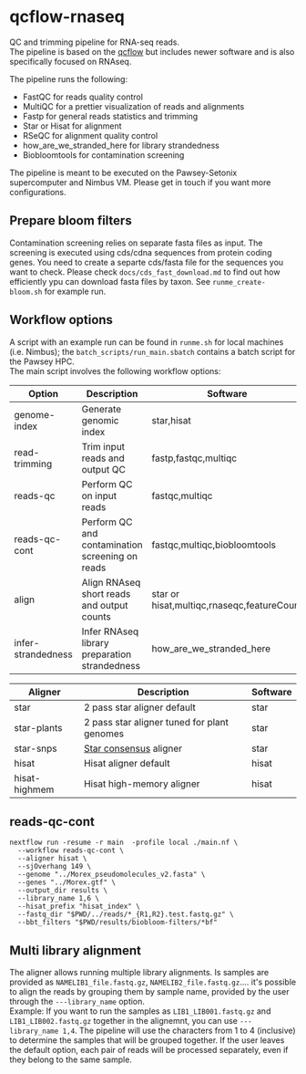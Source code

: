 # qcflow-rnaseq

QC and trimming pipeline for RNA-seq reads.      
The pipeline is based on the [qcflow](https://github.com/ccdmb/qcflow/tree/master) but includes newer software and is also specifically focused on RNAseq.      

The pipeline runs the following:    
* FastQC for reads quality control
* MultiQC for a prettier visualization of reads and alignments
* Fastp for general reads statistics and trimming
* Star or Hisat for alignment
* RSeQC for alignment quality control
* how_are_we_stranded_here for library strandedness 
* Biobloomtools for contamination screening

The pipeline is meant to be executed on the Pawsey-Setonix supercomputer and Nimbus VM. Please get in touch if you want more configurations.       

## Prepare bloom filters

Contamination screening relies on separate fasta files as input. The screening is executed using cds/cdna sequences from protein coding genes. You need to create a separte cds/fasta file for the sequences you want to check. Please check ```docs/cds_fast_download.md``` to find out how efficiently ypu can download fasta files by taxon. See ```runme_create-bloom.sh``` for example run.    

## Workflow options

A script with an example run can be found in ```runme.sh``` for local machines (i.e. Nimbus); the ```batch_scripts/run_main.sbatch``` contains a batch script for the Pawsey HPC.      
The main script involves the following workflow options:    

| Option    | Description | Software  |
| ----------- | ----------- |-----------|
| genome-index | Generate genomic index | star,hisat |
| read-trimming | Trim input reads and output QC | fastp,fastqc,multiqc |
| reads-qc | Perform QC on input reads | fastqc,multiqc |
| reads-qc-cont | Perform QC and contamination screening on reads | fastqc,multiqc,biobloomtools |
| align | Align RNAseq short reads and output counts | star or hisat,multiqc,rnaseqc,featureCount|
| infer-strandedness | Infer RNAseq library preparation strandedness | how_are_we_stranded_here | 

| Aligner     | Description | Software  |
| ----------- | ----------- |-----------|
| star | 2 pass star aligner default | star |
| star-plants | 2 pass star aligner tuned for plant genomes | star |
| star-snps | [Star consensus](https://github.com/alexdobin/STAR/blob/master/CHANGES.md#star-277a-----20201228) aligner | star |
| hisat | Hisat aligner default | hisat |
| hisat-highmem | Hisat high-memory aligner | hisat |


## reads-qc-cont


```
nextflow run -resume -r main  -profile local ./main.nf \
  --workflow reads-qc-cont \
  --aligner hisat \
  --sjOverhang 149 \
  --genome "../Morex_pseudomolecules_v2.fasta" \
  --genes "../Morex.gtf" \
  --output_dir results \
  --library_name 1,6 \
  --hisat_prefix "hisat_index" \
  --fastq_dir "$PWD/../reads/*_{R1,R2}.test.fastq.gz" \
  --bbt_filters "$PWD/results/biobloom-filters/*bf"
```


## Multi library alignment

The aligner allows running multiple library alignments. Is samples are provided as ```NAMELIB1_file.fastq.gz```, ```NAMELIB2_file.fastq.gz```.... it's possible to align the reads by grouping them by sample name, provided by the user through the ```---library_name``` option.      
Example: If you want to run the samples as ```LIB1_LIB001.fastq.gz``` and ```LIB1_LIB002.fastq.gz``` together in the alignemnt, you can use ```---library_name 1,4```. The pipeline will use the characters from 1 to 4 (inclusive) to determine the samples that will be grouped together. If the user leaves the default option, each pair of reads will be processed separately, even if they belong to the same sample.      
